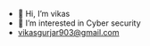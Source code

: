 - 👋 Hi, I’m vikas
- 👀 I’m interested in Cyber security
- vikasgurjar903@gmail.com


<!---
vikas-gurjar/vikas-gurjar is a ✨ special ✨ repository because its `README.md` (this file) appears on your GitHub profile.
You can click the Preview link to take a look at your changes.
--->
